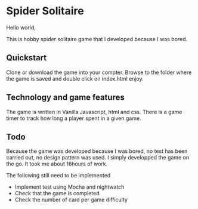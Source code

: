 # Spider Solitaire

Hello world,

This is hobby spider solitaire game that I developed because I was bored.

## Quickstart

Clone or download the game into your compter.
Browse to the folder where the game is saved and double click on index.html
enjoy.

## Technology and game features

The game is written in Vanilla Javascript, html and css. There is a game timer to track how long a player spent in a given game.

## Todo

Because the game was developed because I was bored, no test has been carried out, no design pattern was used.
I simply developped the game on the go.
It took me about 16hours of work.

The following still need to be implemented

- Implement test using Mocha and nightwatch
- Check that the game is completed
- Check the number of card per game difficulty
